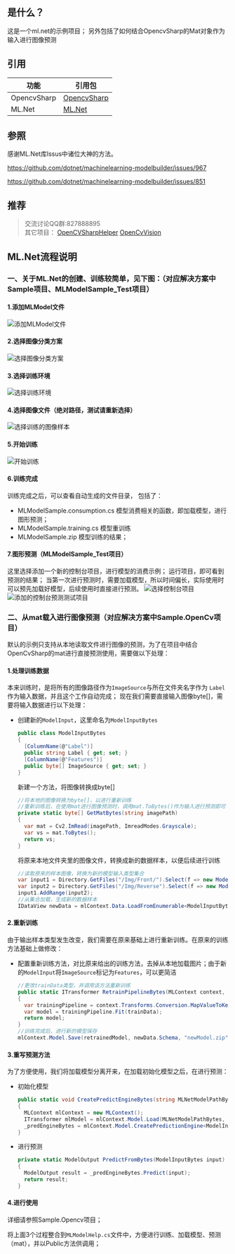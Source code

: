 ## 是什么？
这是一个ml.net的示例项目；
另外包括了如何结合OpencvSharp的Mat对象作为输入进行图像预测

## 引用
|功能|引用包|
|--|--|
|OpencvSharp|[OpencvSharp](https://github.com/shimat/opencvsharp_samples)|
|ML.Net|[ML.Net](https://github.com/dotnet/machinelearning-modelbuilder)|

## 参照
感谢ML.Net库Issus中诸位大神的方法。

https://github.com/dotnet/machinelearning-modelbuilder/issues/967

https://github.com/dotnet/machinelearning-modelbuilder/issues/851

## 推荐
>交流讨论QQ群:827888895  
其它项目： 
[OpenCVSharpHelper](https://gitee.com/tfarcraw/opencvsharphelper)
[OpenCvVision](https://gitee.com/lolo77/OpenCVVision)

## ML.Net流程说明
### 一、关于ML.Net的创建、训练较简单，见下图：（对应解决方案中Sample项目、MLModelSample_Test项目）
#### 1.添加MLModel文件
![添加MLModel文件](Img/添加MLModel文件.png)
#### 2.选择图像分类方案
![选择图像分类方案](Img/选择图像分类方案.png)
#### 3.选择训练环境
![选择训练环境](Img/选择训练环境.png)
#### 4.选择图像文件（绝对路径，测试请重新选择）
![选择训练的图像样本](Img/选择训练的图像样本.png)
#### 5.开始训练
![开始训练](Img/开始训练.png)

#### 6.训练完成
训练完成之后，可以查看自动生成的文件目录，
包括了：

* MLModelSample.consumption.cs  模型消费相关的函数，即加载模型，进行图形预测；
* MLModelSample.training.cs  模型重训练
* MLModelSample.zip 模型训练的结果；

#### 7.图形预测（MLModelSample_Test项目）
这里选择添加一个新的控制台项目，进行模型的消费示例；
运行项目，即可看到预测的结果；
当第一次进行预测时，需要加载模型，所以时间偏长，实际使用时可以预先加载好模型，后续使用时直接进行预测。
![选择控制台项目](Img/选择控制台项目.png)
![添加的控制台预测测试项目](Img/添加的控制台预测测试项目.png)

### 二、从mat载入进行图像预测（对应解决方案中Sample.OpenCv项目）
默认的示例只支持从本地读取文件进行图像的预测，为了在项目中结合OpenCvSharp的mat进行直接预测使用，需要做以下处理：
#### 1.处理训练数据
本来训练时，是将所有的图像路径作为`ImageSource`与所在文件夹名字作为 `Label`作为输入数据，并且这个工作自动完成；
现在我们需要直接输入图像byte[]，需要将输入数据进行以下处理：

* 创建新的`ModelInput`，这里命名为`ModelInputBytes`
  ```c#
  public class ModelInputBytes
  {
  	[ColumnName(@"Label")]
  	public string Label { get; set; }        
  	[ColumnName(@"Features")]
  	public byte[] ImageSource { get; set; }
  }
  ```
  新建一个方法，将图像转换成byte[]
  ```c#
  //将本地的图像转换为byte[]，以进行重新训练
  //重新训练后，在使用mat进行图像预测时，调用mat.ToBytes()作为输入进行预测即可
  private static byte[] GetMatBytes(string imagePath)
  {
	var mat = Cv2.ImRead(imagePath, ImreadModes.Grayscale);
	var vs = mat.ToBytes();
	return vs;
  }
  ```
  将原来本地文件夹里的图像文件，转换成新的数据样本，以便后续进行训练
  ```c#
  //读取原来的样本图像，转换为新的模型输入类型集合
  var input1 = Directory.GetFiles("/Img/Front/").Select(f => new ModelInputBytes() { Label = "Front", ImageSource = GetMatBytes(f)}).ToList();
  var input2 = Directory.GetFiles("/Img/Reverse").Select(f => new ModelInputBytes() { Label = "Reverse",ImageSource = GetMatBytes(f)}).ToList();
  input1.AddRange(input2);
  //从集合加载，生成新的数据样本
  IDataView newData = mlContext.Data.LoadFromEnumerable<ModelInputBytes>(input1);
  ```
  
  

#### 2.重新训练

由于输出样本类型发生改变，我们需要在原来基础上进行重新训练。在原来的训练方法基础上做修改：

* 配置重新训练方法，对比原来给出的训练方法，去掉从本地加载图片；由于新的`ModelInput`将`ImageSource`标记为`Features`，可以更简洁

  ```c#
  //更改trainData类型，并调用该方法重新训练
  public static ITransformer RetrainPipelineBytes(MLContext context, IDataView trainData)
  {
  	var trainingPipeline = context.Transforms.Conversion.MapValueToKey(@"Label", @"Label").Append(context.MulticlassClassification.Trainers.ImageClassification(labelColumnName: @"Label")).Append(context.Transforms.Conversion.MapKeyToValue(@"PredictedLabel", @"PredictedLabel"));       
  	var model = trainingPipeline.Fit(trainData);
  	return model;
  }
  //训练完成后，进行新的模型保存
  mlContext.Model.Save(retrainedModel, newData.Schema, "newModel.zip");
  ```

#### 3.重写预测方法

为了方便使用，我们将加载模型分离开来，在加载初始化模型之后，在进行预测：

* 初始化模型

  ```c#
  public static void CreatePredictEngineBytes(string MLNetModelPathBytes)
  {
  	MLContext mlContext = new MLContext();
  	ITransformer mlModel = mlContext.Model.Load(MLNetModelPathBytes, out var modelInputSchema);
  	_predEngineBytes = mlContext.Model.CreatePredictionEngine<ModelInputBytes, ModelOutput>(mlModel);
  }
  ```

* 进行预测

  ```c#
  private static ModelOutput PredictFromBytes(ModelInputBytes input)
  {
  	ModelOutput result = _predEngineBytes.Predict(input);
  	return result;
  }
  ```

#### 4.进行使用

详细请参照Sample.Opencv项目；

将上面3个过程整合到`MLModelHelp.cs`文件中，方便进行训练、加载模型、预测（mat），并以Public方法供调用；
